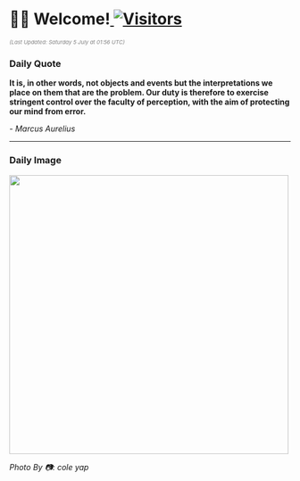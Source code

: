 <h1>👋🏽 Welcome!<a href="https://github.com/OmitNomis/"> <img src="https://visitor-badge.laobi.icu/badge?page_id=OmitNomis" alt="Visitors"></a></h1>

<i><p style="font-size: 0.6rem; color:gray">(Last Updated: Saturday 5 July at 01:56 UTC)</p></i>

<h3> Daily Quote </h3>
<b><p>It is, in other words, not objects and events but the interpretations we place on them that are the problem. Our duty is therefore to exercise stringent control over the faculty of perception, with the aim of protecting our mind from error.</p></b>
<i><caption style="font-size: 0.8rem; color:gray;">- Marcus Aurelius</caption></i>


<hr>

<h3>Daily Image</h3>
<a href="https://images.pexels.com/photos/30507367/pexels-photo-30507367.jpeg" target="_blank"><img style="height:500px;" src="https://images.pexels.com/photos/30507367/pexels-photo-30507367.jpeg"/></a>

<i><caption style="font-size: 0.8rem; color:gray;"> Photo By 📷: cole yap</caption></i>
